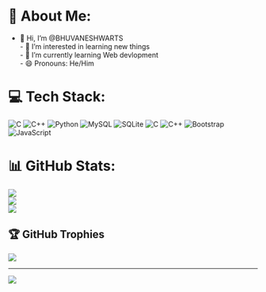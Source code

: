 # 💫 About Me:
- 👋 Hi, I’m @BHUVANESHWARTS<br>- 👀 I’m interested in learning new things <br>- 🌱 I’m currently learning  Web devlopment<br>- 😄 Pronouns: He/Him


# 💻 Tech Stack:
![C](https://img.shields.io/badge/c-%2300599C.svg?style=for-the-badge&logo=c&logoColor=white) ![C++](https://img.shields.io/badge/c++-%2300599C.svg?style=for-the-badge&logo=c%2B%2B&logoColor=white) ![Python](https://img.shields.io/badge/python-3670A0?style=for-the-badge&logo=python&logoColor=ffdd54) ![MySQL](https://img.shields.io/badge/mysql-4479A1.svg?style=for-the-badge&logo=mysql&logoColor=white) ![SQLite](https://img.shields.io/badge/sqlite-%2307405e.svg?style=for-the-badge&logo=sqlite&logoColor=white) ![C](https://img.shields.io/badge/c-%2300599C.svg?style=for-the-badge&logo=c&logoColor=white) ![C++](https://img.shields.io/badge/c++-%2300599C.svg?style=for-the-badge&logo=c%2B%2B&logoColor=white) ![Bootstrap](https://img.shields.io/badge/bootstrap-%238511FA.svg?style=for-the-badge&logo=bootstrap&logoColor=white) ![JavaScript](https://img.shields.io/badge/javascript-%23323330.svg?style=for-the-badge&logo=javascript&logoColor=%23F7DF1E)
# 📊 GitHub Stats:
![](https://github-readme-stats.vercel.app/api?username=BHUVANESHWARTS&theme=dark&hide_border=false&include_all_commits=false&count_private=false)<br/>
![](https://github-readme-streak-stats.herokuapp.com/?user=BHUVANESHWARTS&theme=dark&hide_border=false)<br/>
![](https://github-readme-stats.vercel.app/api/top-langs/?username=BHUVANESHWARTS&theme=dark&hide_border=false&include_all_commits=false&count_private=false&layout=compact)

## 🏆 GitHub Trophies
![](https://github-profile-trophy.vercel.app/?username=BHUVANESHWARTS&theme=radical&no-frame=false&no-bg=true&margin-w=4)

---
[![](https://visitcount.itsvg.in/api?id=BHUVANESHWARTS&icon=0&color=0)](https://visitcount.itsvg.in)

<!-- Proudly created with GPRM ( https://gprm.itsvg.in ) -->
